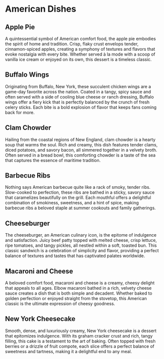 # American Dishes

## Apple Pie

A quintessential symbol of American comfort food, the apple pie embodies the spirit of home and tradition. Crisp, flaky crust envelops tender, cinnamon-spiced apples, creating a symphony of textures and flavors that evoke nostalgia with every bite. Whether served à la mode with a scoop of vanilla ice cream or enjoyed on its own, this dessert is a timeless classic.

## Buffalo Wings

Originating from Buffalo, New York, these succulent chicken wings are a game-day favorite across the nation. Coated in a tangy, spicy sauce and often served with a side of cooling blue cheese or ranch dressing, Buffalo wings offer a fiery kick that is perfectly balanced by the crunch of fresh celery sticks. Each bite is a bold explosion of flavor that keeps fans coming back for more.

## Clam Chowder

Hailing from the coastal regions of New England, clam chowder is a hearty soup that warms the soul. Rich and creamy, this dish features tender clams, diced potatoes, and savory bacon, all simmered together in a velvety broth. Often served in a bread bowl, this comforting chowder is a taste of the sea that captures the essence of maritime tradition.

## Barbecue Ribs

Nothing says American barbecue quite like a rack of smoky, tender ribs. Slow-cooked to perfection, these ribs are bathed in a sticky, savory sauce that caramelizes beautifully on the grill. Each mouthful offers a delightful combination of smokiness, sweetness, and a hint of spice, making barbecue ribs a beloved staple at summer cookouts and family gatherings.

## Cheeseburger

The cheeseburger, an American culinary icon, is the epitome of indulgence and satisfaction. Juicy beef patty topped with melted cheese, crisp lettuce, ripe tomatoes, and tangy pickles, all nestled within a soft, toasted bun. This classic sandwich is a celebration of simplicity and flavor, providing a perfect balance of textures and tastes that has captivated palates worldwide.

## Macaroni and Cheese

A beloved comfort food, macaroni and cheese is a creamy, cheesy delight that appeals to all ages. Elbow macaroni bathed in a rich, velvety cheese sauce creates a dish that is both simple and decadent. Whether baked to golden perfection or enjoyed straight from the stovetop, this American classic is the ultimate expression of cheesy goodness.

## New York Cheesecake

Smooth, dense, and luxuriously creamy, New York cheesecake is a dessert that epitomizes indulgence. With its graham cracker crust and rich, tangy filling, this cake is a testament to the art of baking. Often topped with fresh berries or a drizzle of fruit compote, each slice offers a perfect balance of sweetness and tartness, making it a delightful end to any meal.